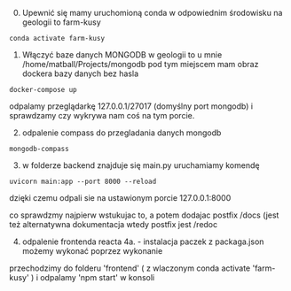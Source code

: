 
0. Upewnić się mamy uruchomioną conda w odpowiednim środowisku
na geologii to farm-kusy

`conda activate farm-kusy`

1. Włączyć baze danych MONGODB
w geologii to u mnie /home/matball/Projects/mongodb pod tym miejscem mam obraz dockera
bazy danych bez hasla

`docker-compose up`

odpalamy przeglądarkę 127.0.0.1/27017 (domyślny port mongodb) i sprawdzamy czy wykrywa nam coś na tym porcie.

2. odpalenie compass do przegladania danych mongodb

`mongodb-compass`

3. w folderze backend znajduje się main.py uruchamiamy komendę

`uvicorn main:app --port 8000 --reload`

dzięki czemu odpali sie na ustawionym porcie 127.0.0.1:8000

co sprawdzmy najpierw wstukujac to, a potem dodajac postfix /docs
(jest też alternatywna dokumentacja wtedy postfix jest /redoc


4. odpalenie frontenda reacta
   4a. - instalacja paczek z packaga.json możemy wykonać poprzez wykonanie 

przechodzimy do folderu 'frontend' ( z wlaczonym conda activate 'farm-kusy' )
i odpalamy 'npm start' w konsoli
